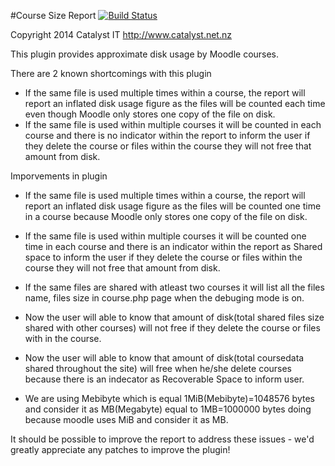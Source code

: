 #Course Size Report 
 [![Build Status](https://travis-ci.org/catalyst/moodle-report_coursesize.svg?branch=master)](https://travis-ci.org/catalyst/moodle-report_coursesize)

Copyright 2014 Catalyst IT http://www.catalyst.net.nz

This plugin provides approximate disk usage by Moodle courses.

There are 2 known shortcomings with this plugin
* If the same file is used multiple times within a course, the report will report an inflated disk usage figure as the files
  will be counted each time even though Moodle only stores one copy of the file on disk.
* If the same file is used within multiple courses it will be counted in each course and there is
  no indicator within the
  report to inform the user if they delete the course or files within the course they will not free that amount from disk.

Imporvements in plugin
* If the same file is used multiple times within a course, the report will report an inflated disk usage figure as 
  the files will be counted one time in a course because Moodle only stores one copy of the file on disk.

* If the same file is used within multiple courses it will be counted one time in each course and there is
  an indicator within the report as Shared space to inform the user if they delete the course or files within the course they will not free that amount from disk.

* If the same files are shared with atleast two courses it will list all the files name, files size
  in course.php page when the debuging mode is on.

* Now the user will able to know that amount of disk(total shared files size shared with other courses)
  will not free if they delete the course or files with in the course.

* Now the user will able to know that amount of disk(total coursedata shared throughout the site) will free
  when he/she delete courses because there is an indecator as Recoverable Space to inform user.

* We are using Mebibyte which is equal 1MiB(Mebibyte)=1048576 bytes and consider it as MB(Megabyte) 
  equal to 1MB=1000000 bytes doing because moodle uses MiB and consider it as MB.
  
It should be possible to improve the report to address these issues - we'd greatly appreciate any patches to improve the plugin!
 